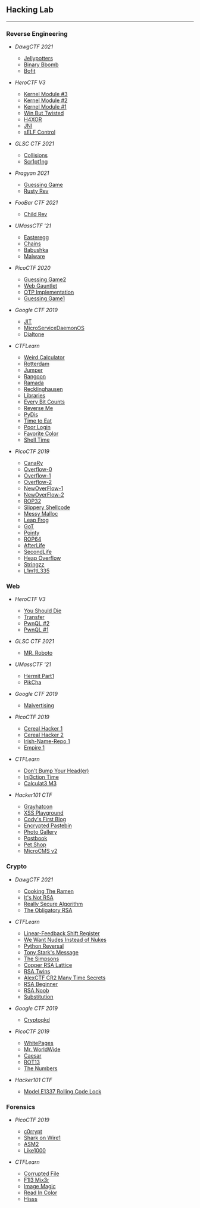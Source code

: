 ## Hacking Lab
---

### Reverse Engineering

- _DawgCTF 2021_
  - [Jellypotters](dawgctf-2021/jellypotters/writeup.md)
  - [Binary Bbomb](dawgctf-2021/binary-bbomb/writeup.md)
  - [Bofit](dawgctf-2021/bofit/writeup.md)

- _HeroCTF V3_
	- [Kernel Module #3](heroctf-v3/kernel-module-3/writeup.md)
	- [Kernel Module #2](heroctf-v3/kernel-module-2/writeup.md)
	- [Kernel Module #1](heroctf-v3/kernel-module-1/writeup.md)
	- [Win But Twisted](heroctf-v3/win-but-twisted/writeup.md)
	- [H4XOR](heroctf-v3/h4XOR/writeup.md)
	- [JNI](heroctf-v3/JNI/writeup.md)
	- [sELF Control](heroctf-v3/self-control/writeup.md)

- _GLSC CTF 2021_
  - [Collisions](glsc-ctf-2021/collisions/writeup.md)
  - [Scr1pt1ng](glsc-ctf-2021/scr1pt1ng/writeup.md)

- _Pragyan 2021_
  - [Guessing Game](pragyan-2021/guessing-game/writeup.md)
  - [Rusty Rev](pragyan-2021/rusty-rev/writeup.md)

- _FooBar CTF 2021_
  - [Child Rev](foobarctf-2021/child_rev/writeup.md)

- _UMassCTF '21_
  - [Easteregg](umass21/easteregg/writeup.md)
  - [Chains](umass21/chains/writeup.md)
  - [Babushka](umass21/babushka/writeup.md)
  - [Malware](umass21/malware/writeup.md)

- _PicoCTF 2020_
  - [Guessing Game2](picoctf-2020/guessing-game2/writeup.md)
  - [Web Gauntlet](picoctf-2020/web-gauntlet/writeup.md)
  - [OTP Implementation](picoctf-2020/otp-implementation/writeup.md)
  - [Guessing Game1](picoctf-2020/guessing-game1/writeup.md)

- _Google CTF 2019_
  - [JIT](google-ctf-2019/jit/shellcode.py)
  - [MicroServiceDaemonOS](google-ctf-2019/MicroServiceDaemonOS/shellcode.py)
  - [Dialtone](google-ctf-2019/dialtone/writeup.md)

- _CTFLearn_
  - [Weird Calculator](ctflearn/weird-calculator/writeup.md)
  - [Rotterdam](ctflearn/rotterdam/writeup.md)
  - [Jumper](ctflearn/jumper/writeup.md)
  - [Rangoon](ctflearn/rangoon/writeup.md)
  - [Ramada](ctflearn/ramada/writeup.md)
  - [Recklinghausen](ctflearn/recklinghausen/writeup.md)
  - [Libraries](ctflearn/libraries/writeup.md)
  - [Every Bit Counts](ctflearn/every-bit-counts/writeup.md)
  - [Reverse Me](ctflearn/reverse-me/writeup.md)
  - [PyDis](ctflearn/py-dis/writeup.md)
  - [Time to Eat](ctflearn/time-to-eat/writeup.md)
  - [Poor Login](ctflearn/poor-login/writeup.md)
  - [Favorite Color](ctflearn/favorite-color/writeup.md)
  - [Shell Time](ctflearn/shell-time/writeup.md)

- _PicoCTF 2019_
  - [CanaRy](picoctf-2019/CanaRy/shellcode.py)
  - [Overflow-0](picoctf-2019/overflow-0/shellcode.py)
  - [Overflow-1](picoctf-2019/overflow-1/writeup.md)
  - [Overflow-2](picoctf-2019/overflow-2/writeup.md)
  - [NewOverFlow-1](picoctf-2019/NewOverFlow-1/shellcode.py)
  - [NewOverFlow-2](picoctf-2019/NewOverFlow-2/shellcode.py)
  - [ROP32](picoctf-2019/rop32/shellcode.py)
  - [Slippery Shellcode](picoctf-2019/slippery-shellcode/writeup.md)
  - [Messy Malloc](picoctf-2019/messy-malloc/writeup.md)
  - [Leap Frog](picoctf-2019/leap-frog/writeup.md)
  - [GoT](picoctf-2019/got/writeup.md)
  - [Pointy](picoctf-2019/pointy/writeup.md)
  - [ROP64](picoctf-2019/rop64/shellcode.py)
  - [AfterLife](picoctf-2019/AfterLife/shellcode.py)
  - [SecondLife](picoctf-2019/SecondLife/shellcode.py)
  - [Heap Overflow](picoctf-2019/HeapOverflow/shellcode.py)
  - [Stringzz](picoctf-2019/stringzz/writeup.md)
  - [L1m1tL335](picoctf-2019/L1m1tL335/writeup.md)

### Web

- _HeroCTF V3_
	- [You Should Die](heroctf-v3/you-should-die/writeup.md)
	- [Transfer](heroctf-v3/transfer/writeup.md)
	- [PwnQL #2](heroctf-v3/pwnQL-2/writeup.md)
	- [PwnQL #1](heroctf-v3/pwnQL-1/writeup.md)

- _GLSC CTF 2021_
  - [MR. Roboto](glsc-ctf-2021/mr.roboto/writeup.md)

- _UMassCTF '21_
  - [Hermit Part1](umass21/hermit-part1/writeup.md)
  - [PikCha](umass21/PikCha/writeup.md)

- _Google CTF 2019_
  - [Malvertising](google-ctf-2019/malvertising/writeup.md)

- _PicoCTF 2019_
  - [Cereal Hacker 1](picoctf-2019/cereal-hacker1/writeup.md)
  - [Cereal Hacker 2](picoctf-2019/cereal-hacker2/writeup.md)
  - [Irish-Name-Repo 1](picoctf-2019/Irish-Name-Repo-1/writeup.md)
  - [Empire 1](picoctf-2019/empire1/writeup.md)

- _CTFLearn_
  - [Don't Bump Your Head(er)](ctflearn/Don'tBumpYourHeader/writeup.md)
  - [Inj3ction Time](ctflearn/web8/writeup.md)
  - [Calculat3 M3](ctflearn/web7/writeup.md)

- _Hacker101 CTF_
  - [Grayhatcon](hacker101-ctf/grayhatcon/writeup.md)
  - [XSS Playground](hacker101-ctf/XSS-playground/writeup.md)
  - [Cody's First Blog](hacker101-ctf/cody'sFirstBlog/writeup.md)
  - [Encrypted Pastebin](hacker101-ctf/encrypted-pastebin/writeup.md)
  - [Photo Gallery](hacker101-ctf/photo-gallery/writeup.md)
  - [Postbook](hacker101-ctf/postbook/writeup.md)
  - [Pet Shop](hacker101-ctf/photo-gallery/writeup.md)
  - [MicroCMS v2](hacker101-ctf/micro-cms-v2/writeup.md)

### Crypto

- _DawgCTF 2021_
  - [Cooking The Ramen](dawgctf-2021/cooking-the-ramen/writeup.md)
  - [It's Not RSA](dawgctf-2021/it's-not-rsa/writeup.md)
  - [Really Secure Algorithm](dawgctf-2021/really-secure-algorithm/writeup.md)
  - [The Obligatory RSA](dawgctf-2021/the-obligatory-rsa/writeup.md)

- _CTFLearn_
  - [Linear-Feedback Shift Register](ctflearn/linear-feedback-shift-register/writeup.md)
  - [We Want Nudes Instead of Nukes](ctflearn/we-want-nudes-instead-of-nukes/writeup.md)
  - [Python Reversal](ctflearn/python-reversal/decode.py)
  - [Tony Stark's Message](ctflearn/tony-stark's-message/writeup.md)
  - [The Simpsons](ctflearn/the-simpsons/writeup.md)
  - [Copper RSA Lattice](ctflearn/copper-rsa-lattice/decrypt.py)
  - [RSA Twins](ctflearn/rsa-twins/decrypt.py)
  - [AlexCTF CR2 Many Time Secrets](ctflearn/alexctf-cr2-many-time-secrets/writeup.md)
  - [RSA Beginner](ctflearn/rsa-beginner/decrypt.py)
  - [RSA Noob](ctflearn/rsa-noob/decrypt.py)
  - [Substitution](ctflearn/substitution-cipher/substitution.py)

- _Google CTF 2019_
  - [Cryptoqkd](google-ctf-2019/cryptoqkd.web.ctfcompetition.com/post.py)

- _PicoCTF 2019_
  - [WhitePages](picoctf-2019/WhitePages/decode.py)
  - [Mr. WorldWide](picoctf-2019/mr-worldWide/writeup.md)
  - [Caesar](picoctf-2019/caesar/decode.py)
  - [ROT13](picoctf-2019/rot13/writeup.md)
  - [The Numbers](picoctf-2019/the-numbers/writeup.md)

- _Hacker101 CTF_
  - [Model E1337 Rolling Code Lock](hacker101-ctf/model-e1337-rolling-code-lock/writeup.md)

### Forensics

- _PicoCTF 2019_
  - [c0rrypt](picoctf-2019/c0rrupt/writeup.md)
  - [Shark on Wire1](picoctf-2019/shark-on-wire1/writeup.md)
  - [ASM2](picoctf-2019/asm2/writeup.md)
  - [Like1000](picoctf-2019/like1000/writeup.md)

- _CTFLearn_
  - [Corrupted File](ctflearn/corrupted-file/writeup.md)
  - [F1l3 Mix3r](ctflearn/f1l3-m1x3r/writeup.md)
  - [Image Magic](ctflearn/image-magic/writeup.md)
  - [Read In Color](ctflearn/read-in-color/writeup.md)
  - [Hisss](ctflearn/hisss/hisss.py)
